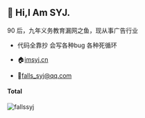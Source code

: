 ## 👋 Hi,I Am SYJ.

90 后，九年义务教育漏网之鱼，现从事广告行业

- 代码全靠抄 会写各种bug 各种死循环

- 🏠[imsyj.cn](https://imsyj.cn) 
- 💌[falls_syj@qq.com](mailto:falls_syj@qq.com)

#### Total

<p>
  <img
    src="https://github-readme-stats.vercel.app/api?username=fallssyj&show_icons=true" 
    alt="fallssyj"
  />
</p>

